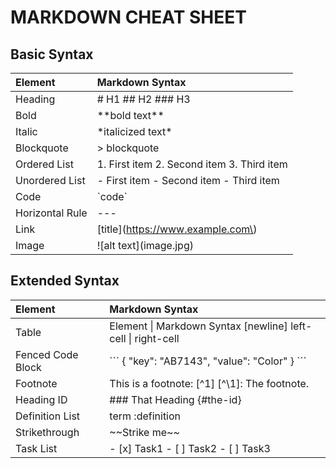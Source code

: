 # MARKDOWN CHEAT SHEET
## Basic Syntax
Element | Markdown Syntax     
:---------------------|:------------------------------------------------------- 
Heading               | \# H1   \## H2   ### H3                          
Bold                  | *\*bold text\*\*                                      
Italic                | \*italicized text\*                                    
Blockquote            | \> blockquote                                          
Ordered List          | 1. First item  2. Second item  3. Third item 
Unordered List        | - First item  - Second item  - Third item    
Code                  | \`code\`                                               
Horizontal Rule       | ---                                                    
Link                  | \[title\]\(https://www.example.com\)                   
Image                 | \!\[alt text\]\(image.jpg\)                            

## Extended Syntax

 Element           | Markdown Syntax                                       
:------------------|:------------------------------------------------------
 Table             | Element \| Markdown Syntax [newline] left-cell \| right-cell                                                
 Fenced Code Block | \`\`\`  {  "key": "AB7143", "value": "Color" } \`\`\` 
 Footnote          | This is a footnote: \[\^1\]  \[\^\1\]: The footnote.  
 Heading ID        | ### That Heading {#the-id}                            
 Definition List   | term  :definition                                     
 Strikethrough     | \~\~Strike me\~\~                                     
 Task List         | \- [x] Task1  - [ ] Task2  - [ ] Task3                


 